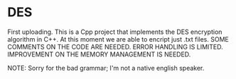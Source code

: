 # DES
First uploading. This is a Cpp project that implements the DES 
encryption  algorithm  in C++. At  this moment we are  able to
encript just .txt files. SOME COMMENTS ON THE CODE ARE NEEDED.
ERROR HANDLING IS LIMITED. IMPROVEMENT ON THE MEMORY MANAGEMENT
IS NEEDED.

NOTE: Sorry for the bad grammar; I'm not a native english speaker.
